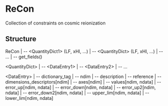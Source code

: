 # ReCon

Collection of constraints on cosmic reionization

## Structure
ReCon
  |
  -- \<QuantityDict1\>  (LF, xHI, ...)
  |
  -- \<QuantityDict\>  (LF, xHI, ...)
  |
  -- ...
  |
  -- get\_fields()

\<QuantityDict\>
  |
  -- \<DataEntry1\>
  |
  -- \<DataEntry2\>
  |
  -- ...


\<DataEntry\>
  |
  -- dictionary\_tag
  |
  -- ndim
  |
  -- description
  |
  -- reference
  |
  -- dimensions\_descriptors[ndim]
  |
  -- axes[ndim]
  |
  -- values[ndim, ndata]
  |
  -- error\_up[ndim, ndata]
  |
  -- error\_down[ndim, ndata]
  |
  -- error\_up2[ndim, ndata]
  |
  -- error\_down2[ndim, ndata]
  |
  -- upper\_lim[ndim, ndata]
  |
  -- lower\_lim[ndim, ndata]



